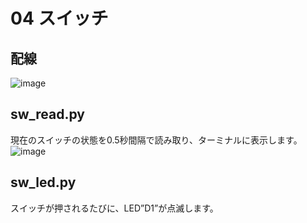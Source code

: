 # 04 スイッチ

## 配線

![image](https://bit-trade-one.co.jp/wp/wp-content/uploads/2020/04/sw)

## sw_read.py

現在のスイッチの状態を0.5秒間隔で読み取り、ターミナルに表示します。  
![image](https://bit-trade-one.co.jp/wp/wp-content/uploads/2020/04/sw_read)

## sw_led.py

スイッチが押されるたびに、LED”D1”が点滅します。
